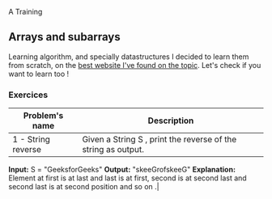 A Training

## Arrays and subarrays

Learning algorithm, and specially datastructures I decided to learn them from scratch, on the
[best website I've found on the topic](https://www.geeksforgeeks.org/complete-guide-to-dsa-for-beginners/?ref=ghm).
Let's check if you want to learn too !

### Exercices

|Problem's name| Description|
| ------ | ----- |
|1 - String reverse | Given a String S , print the reverse of the string as output.
**Input:** S = "GeeksforGeeks"
**Output:** "skeeGrofskeeG"
**Explanation:** Element at first is at last and last is at first, second is at second last and second last is at second position and so on .|

